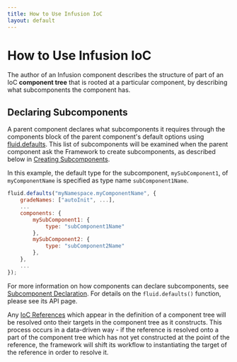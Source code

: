 ```yaml
---
title: How to Use Infusion IoC
layout: default
---
```


# How to Use Infusion IoC #

The author of an Infusion component describes the structure of part of an IoC **component tree** that is rooted at a particular component, by describing what subcomponents the component has.

## Declaring Subcomponents ##

A parent component declares what subcomponents it requires through the components block of the parent component's default options using [fluid.defaults](https://github.com/fluid-project/infusion/blob/infusion-1.5/src/framework/core/js/Fluid.js#L1519-L1539). This list of subcomponents will be examined when the parent component ask the Framework to create subcomponents, as described below in [Creating Subcomponents](#creating-subcomponents).

In this example, the default type for the subcomponent, `mySubComponent1`, of `myComponentName` is specified as type name `subComponent1Name`.

```javascript
fluid.defaults("myNamespace.myComponentName", {
    gradeNames: ["autoInit", ...],
    ...
    components: {
        mySubComponent1: {
            type: "subComponent1Name"
        },
        mySubComponent2: {
            type: "subComponent2Name"
        },
    },
    ...
});
```

For more information on how components can declare subcomponents, see [Subcomponent Declaration](SubcomponentDeclaration.md). For details on the `fluid.defaults()` function, please see its API page.

Any [IoC References](IoCReferences.md) which appear in the definition of a component tree will be resolved onto their targets in the component tree as it constructs. This process occurs in a data-driven way - if the reference is resolved onto a part of the component tree which has not yet constructed at the point of the reference, the framework will shift its workflow to instantiating the target of the reference in order to resolve it.